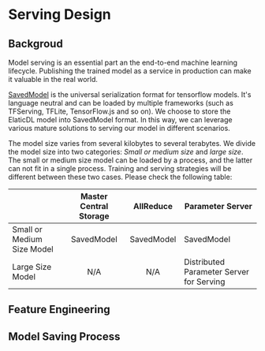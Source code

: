 # Serving Design

## Backgroud

Model serving is an essential part an the end-to-end machine learning lifecycle. Publishing the trained model as a service in production can make it valuable in the real world.

[SavedModel](https://www.tensorflow.org/guide/saved_model?hl=zh_cn) is the universal serialization format for tensorflow models. It's language neutral and can be loaded by multiple frameworks (such as TFServing, TFLite, TensorFlow.js and so on). We choose to store the ElaticDL model into SavedModel format. In this way, we can leverage various mature solutions to serving our model in different scenarios.

The model size varies from several kilobytes to several terabytes. We divide the model size into two categories: *Small or medium size* and *large size*. The small or medium size model can be loaded by a process, and the latter can not fit in a single process. Training and serving strategies will be different between these two cases. Please check the following table:

|                            | Master Central Storage | AllReduce |            Parameter Server              |
|----------------------------|:----------------------:|:---------:| -----------------------------------------|
| Small or Medium Size Model |        SavedModel      | SavedModel|               SavedModel                 |
| Large Size Model           |           N/A          |    N/A    | Distributed Parameter Server for Serving |

## Feature Engineering

## Model Saving Process
